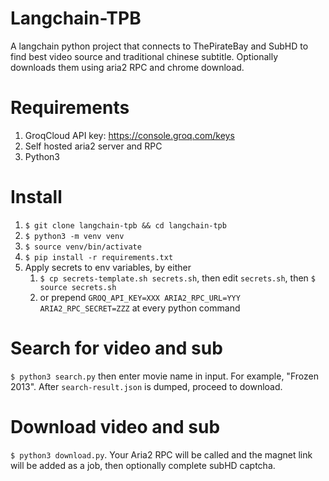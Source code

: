 # Langchain-TPB
A langchain python project that connects to ThePirateBay and SubHD to find best video source and traditional chinese subtitle. Optionally downloads them using aria2 RPC and chrome download.

# Requirements
1. GroqCloud API key: https://console.groq.com/keys
2. Self hosted aria2 server and RPC
3. Python3

# Install
1. `$ git clone langchain-tpb && cd langchain-tpb`
2. `$ python3 -m venv venv`
3. `$ source venv/bin/activate`
4. `$ pip install -r requirements.txt`
5. Apply secrets to env variables, by either
   1. `$ cp secrets-template.sh secrets.sh`, then edit `secrets.sh`, then `$ source secrets.sh`
   2. or prepend `GROQ_API_KEY=XXX ARIA2_RPC_URL=YYY ARIA2_RPC_SECRET=ZZZ` at every python command

# Search for video and sub
`$ python3 search.py` then enter movie name in input. For example, "Frozen 2013". After `search-result.json` is dumped, proceed to download.

# Download video and sub
`$ python3 download.py`. Your Aria2 RPC will be called and the magnet link will be added as a job, then optionally complete subHD captcha.
